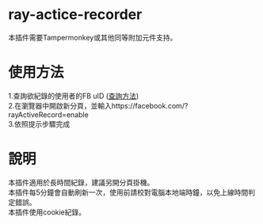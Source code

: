 # ray-actice-recorder
本插件需要Tampermonkey或其他同等附加元件支持。<br />
# 使用方法
1.查詢欲紀錄的使用者的FB uID (<a target="_BLANK" href="http://bfy.tw/DXGU">查詢方法</a>)<br>
2.在瀏覽器中開啟新分頁，並輸入https://facebook.com/?rayActiveRecord=enable<br>
3.依照提示步驟完成
# 說明
本插件適用於長時間紀錄，建議另開分頁掛機。<br>
本插件每5分鐘會自動刷新一次，使用前請校對電腦本地端時鐘，以免上線時間判定錯誤。<br />
本插件使用cookie紀錄。
